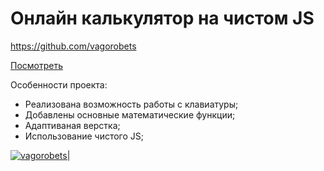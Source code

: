 # Онлайн калькулятор на чистом JS

https://github.com/vagorobets

[Посмотреть](https://vagorobets.github.io/calculatorNativeJS/)

Особенности проекта:

  - Реализована возможность работы с клавиатуры;
  - Добавлены основные математические функции;
  - Адаптиваная верстка;
  - Использование чистого JS;

[![vagorobets|](https://i.imgur.com/ZJDCEwj.png)](https://vagorobets.github.io/calculatorNativeJS/)
